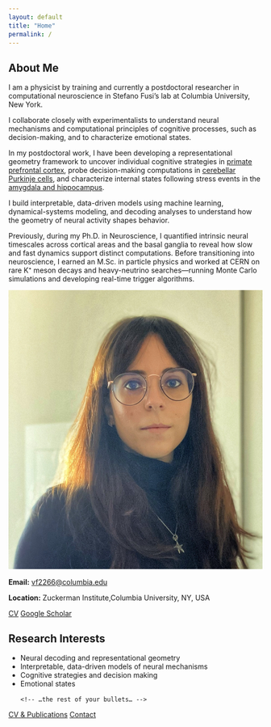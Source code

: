 ```yaml
---
layout: default
title: "Home"
permalink: /
---
```


<div class="content-wrapper" markdown="1">

<section class="card section">
  <h2>About Me</h2>
  <div class="about-content">
    <div class="about-text">
     <p>
        I am a physicist by training and currently a postdoctoral researcher in computational neuroscience in Stefano Fusi’s lab at Columbia University, New York.
      </p>
      <p>
       I collaborate closely with experimentalists to understand neural mechanisms and computational principles of cognitive processes, such as decision-making, and to characterize emotional states.
      </p>
      <p>
        In my postdoctoral work, I have been developing a representational geometry framework to uncover individual cognitive strategies in
        <a href="https://www.nature.com/articles/s41467-024-50503-w" target="_blank">primate prefrontal cortex</a>,
        probe decision-making computations in
        <a href="https://www.biorxiv.org/content/10.1101/2024.09.13.612926v1" target="_blank">cerebellar Purkinje cells</a>,
        and characterize internal states following stress events in the
        <a href="https://www.nature.com/articles/s41586-024-08241-y" target="_blank">amygdala and hippocampus</a>.
      </p>
      <p>
        I build interpretable, data-driven models using machine learning, dynamical-systems modeling, and decoding analyses to understand how the geometry of neural activity shapes behavior.
      </p>
      <p>
        Previously, during my Ph.D. in Neuroscience, I quantified intrinsic neural timescales across cortical areas and the basal ganglia to reveal how slow and fast dynamics support distinct computations. Before transitioning into neuroscience, I earned an M.Sc. in particle physics and worked at CERN on rare K⁺ meson decays and heavy-neutrino searches—running Monte Carlo simulations and developing real-time trigger algorithms.
      </p>
    </div>
    <div class="about-pic">
      <img src="/assets/img/image_VF.jpg" alt="Valeria Fascianelli">
      <div class="contact-info">
      <p><strong>Email:</strong> <a href="mailto:vf2266@columbia.edu">vf2266@columbia.edu</a></p>
      <p><strong>Location:</strong> Zuckerman Institute,Columbia University, NY, USA</p>
      <p class="social-links">
        <a href="/assets/pdf/CV_Valeria_Fascianelli.pdf" target="_blank">CV</a>
        <a href="https://scholar.google.com/citations?user=z_weYNIAAAAJ" target="_blank">Google Scholar</a>
      </p>
    </div>
    </div>
  </div>
</section>

<section class="card section">
  <h2>Research Interests</h2>
  <ul class="research-interests">
    <li> Neural decoding and representational geometry </li> 
    <li> Interpretable, data-driven models of neural mechanisms </li>
    <li> Cognitive strategies and decision making </li>
    <li> Emotional states </li>
    

    <!-- …the rest of your bullets… -->
  </ul>
</section>

<div class="contact-links">
  <a href="/assets/pdf/CV_Valeria_Fascianelli.pdf">CV &amp; Publications</a>
  <a href="/contact/">Contact</a>
</div>

</div>

